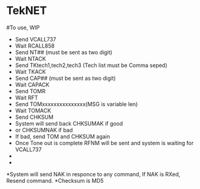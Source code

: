 # TekNET

#To use, WIP


* Send VCALL737
* Wait RCALL858
* Send NT## (must be sent as two digit)
* Wait NTACK
* Send TKtech1,tech2,tech3 (Tech list must be Comma seped)
* Wait TKACK
* Send CAP## (must be sent as two digit)
* Wait CAPACK
* Send TOMR
* Wait RFT
* Send TOMxxxxxxxxxxxxxxx(MSG is variable len)
* Wait TOMACK
* Send CHKSUM
* System will send back CHKSUMAK if good
* or CHKSUMNAK if bad
* If bad, send TOM and CHKSUM again
* Once Tone out is complete RFNM will be sent and system is waiting for VCALL737
*
*
*System will send NAK in responce to any command, If NAK is RXed, Resend command.
*Checksum is MD5
